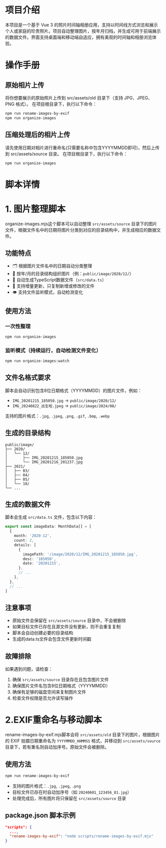 # 项目介绍

本项目是一个基于 Vue 3 的照片时间轴相册应用，支持以时间线方式浏览和展示个人或家庭的珍贵照片。项目自动整理图片，按年月归档，并生成可用于前端展示的数据文件。界面支持桌面端和移动端自适应，拥有美观的时间轴和相册浏览体验。

# 操作手册

## 原始相片上传

将你想要展示的原始照片上传到 src/assets/old 目录下（支持 JPG、JPEG、PNG 格式）。
在项目根目录下，执行以下命令：

```bash
npm run rename-images-by-exif
npm run organize-images
```

## 压缩处理后的相片上传

请先使用日期对相片进行重命名(只需要名称中包含YYYYMMDD即可)，然后上传到 src/assets/source 目录。
在项目根目录下，执行以下命令：

```bash
npm run organize-images
```

# 脚本详情

# 1. 图片整理脚本

organize-images.mjs这个脚本可以自动整理 `src/assets/source` 目录下的图片文件，根据文件名中的日期将图片分类到对应的目录结构中，并生成相应的数据文件。

## 功能特点

- 🗂️ 根据图片文件名中的日期自动分类整理
- 📁 按年/月的目录结构组织图片（例：`public/image/2020/12/`）
- 📝 自动生成TypeScript数据文件（`src/data.ts`）
- 🔄 支持增量更新，只复制新增或修改的文件
- 👁️ 支持文件监听模式，自动检测变化

## 使用方法

### 一次性整理

```bash
npm run organize-images
```

### 监听模式（持续运行，自动检测文件变化）

```bash
npm run organize-images:watch
```

## 文件名格式要求

脚本会自动识别包含8位日期格式（YYYYMMDD）的图片文件，例如：

- `IMG_20201215_185050.jpg` → `public/image/2020/12/`
- `IMG_20240822_出生啦.jpeg` → `public/image/2024/08/`

支持的图片格式：`.jpg`, `.jpeg`, `.png`, `.gif`, `.bmp`, `.webp`

## 生成的目录结构

```
public/image/
├── 2020/
│   └── 12/
│       ├── IMG_20201215_185050.jpg
│       └── IMG_20201216_201237.jpg
├── 2021/
│   ├── 03/
│   ├── 04/
│   ├── 05/
│   └── 10/
└── ...
```

## 生成的数据文件

脚本会生成 `src/data.ts` 文件，包含以下内容：

```typescript
export const imageData: MonthData[] = [
  {
    month: '2020-12',
    count: 2,
    details: [
      {
        imagePath: '/image/2020/12/IMG_20201215_185050.jpg',
        desc: '185050',
        date: '20201215',
      },
      // ...
    ],
  },
  // ...
]
```

## 注意事项

- 原始文件会保留在 `src/assets/source` 目录中，不会被删除
- 如果目标文件已存在且源文件没有更新，则不会重复复制
- 脚本会自动创建必要的目录结构
- 生成的data.ts文件会包含文件更新时间戳

## 故障排除

如果遇到问题，请检查：

1. 确保 `src/assets/source` 目录存在且包含图片文件
2. 确保图片文件名包含8位日期格式（YYYYMMDD）
3. 确保有足够的磁盘空间来复制图片文件
4. 检查文件权限是否允许读写操作

# 2.EXIF重命名与移动脚本

rename-images-by-exif.mjs脚本会将 `src/assets/old` 目录下的图片，根据图片的 EXIF 拍摄日期重命名为 `YYYYMMDD_HHMMSS` 格式，并移动到 `src/assets/source` 目录下，若有重名则自动加序号。原始文件会被删除。

## 使用方法

```bash
npm run rename-images-by-exif
```

- 支持的图片格式：`.jpg`, `.jpeg`, `.png`
- 目标文件已存在时自动加序号（如 `20240601_123456_01.jpg`）
- 处理完成后，所有图片将只保留在 `src/assets/source` 目录

## package.json 脚本示例

```json
"scripts": {
  ...,
  "rename-images-by-exif": "node scripts/rename-images-by-exif.mjs"
}
```

